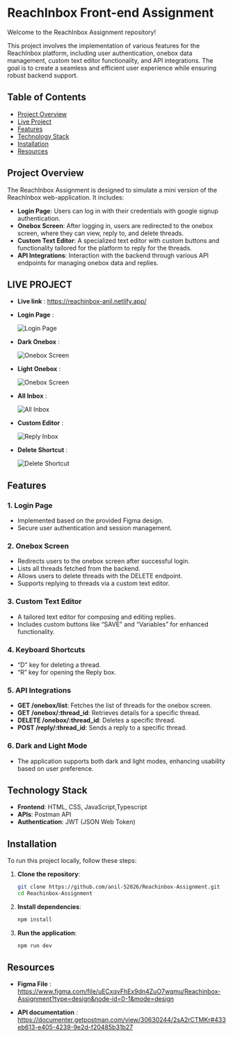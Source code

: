 # ReachInbox Front-end Assignment

Welcome to the ReachInbox Assignment repository!

This project involves the implementation of various features for the ReachInbox platform, including user authentication, onebox data management, custom text editor functionality, and API integrations. The goal is to create a seamless and efficient user experience while ensuring robust backend support.

## Table of Contents

- [Project Overview](#project-overview)
- [Live Project](#live-project)
- [Features](#features)
- [Technology Stack](#technology-stack)
- [Installation](#installation)
- [Resources](#resources)


## Project Overview

The ReachInbox Assignment is designed to simulate a mini version of the ReachInbox web-application. It includes:

- **Login Page**: Users can log in with their credentials with google signup authentication.
- **Onebox Screen**: After logging in, users are redirected to the onebox screen, where they can view, reply to, and delete threads.
- **Custom Text Editor**: A specialized text editor with custom buttons and functionality tailored for the platform to reply for the threads.
- **API Integrations**: Interaction with the backend through various API endpoints for managing onebox data and replies.

## LIVE PROJECT

  - **Live link** : https://reachinbox-anil.netlify.app/

  - **Login Page** :
    
    ![Login Page](https://github.com/anil-52026/Reachinbox-Assignment/blob/main/src/assets/loginpage.png)

  - **Dark Onebox** :

    ![Onebox Screen](https://github.com/anil-52026/Reachinbox-Assignment/blob/main/src/assets/darkonebox.png)

  - **Light Onebox** :

    ![Onebox Screen](https://github.com/anil-52026/Reachinbox-Assignment/blob/main/src/assets/whiteonebox.png)

  - **All Inbox** :

    ![All Inbox](https://github.com/anil-52026/Reachinbox-Assignment/blob/main/src/assets/Allinbox.png)

  - **Custom Editor** :

    ![Reply Inbox](https://github.com/anil-52026/Reachinbox-Assignment/blob/main/src/assets/replybox.png)

  - **Delete Shortcut** :

    ![Delete Shortcut](https://github.com/anil-52026/Reachinbox-Assignment/blob/main/src/assets/DELETEKEY.png)

    
## Features

### 1. **Login Page**
   - Implemented based on the provided Figma design.
   - Secure user authentication and session management.
   
### 2. **Onebox Screen**
   - Redirects users to the onebox screen after successful login.
   - Lists all threads fetched from the backend.
   - Allows users to delete threads with the DELETE endpoint.
   - Supports replying to threads via a custom text editor.

### 3. **Custom Text Editor**
   - A tailored text editor for composing and editing replies.
   - Includes custom buttons like “SAVE” and “Variables” for enhanced functionality.
   
### 4. **Keyboard Shortcuts**
   - “D” key for deleting a thread.
   - “R” key for opening the Reply box.

### 5. **API Integrations**
   - **GET /onebox/list**: Fetches the list of threads for the onebox screen.
   - **GET /onebox/:thread_id**: Retrieves details for a specific thread.
   - **DELETE /onebox/:thread_id**: Deletes a specific thread.
   - **POST /reply/:thread_id**: Sends a reply to a specific thread.

### 6. **Dark and Light Mode**
   - The application supports both dark and light modes, enhancing usability based on user preference.

## Technology Stack

- **Frontend**: HTML, CSS, JavaScript,Typescript
- **APIs**: Postman API
- **Authentication**: JWT (JSON Web Token)

## Installation

To run this project locally, follow these steps:

1. **Clone the repository**:
   ```bash
   git clone https://github.com/anil-52026/Reachinbox-Assignment.git
   cd Reachinbox-Assignment

2. **Install dependencies**:
   ```bash
   npm install

3. **Run the application**:
   ```bash
   npm run dev


## Resources

 - **Figma File** : https://www.figma.com/file/uECxqvFhEx9dn4ZuO7wqmu/Reachinbox-Assignment?type=design&node-id=0-1&mode=design
   
 - **API documentation** : https://documenter.getpostman.com/view/30630244/2sA2rCTMKr#433eb613-e405-4239-9e2d-f20485b31b27





